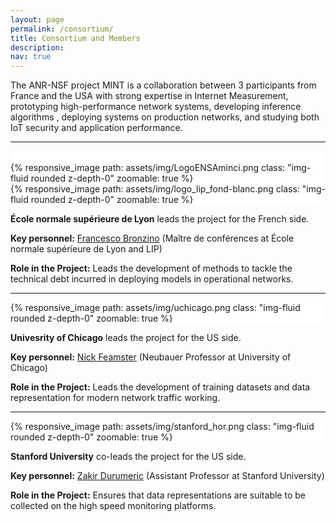 ```yaml
---
layout: page
permalink: /consortium/
title: Consortium and Members
description: 
nav: true
---
```



The ANR-NSF project MINT is a collaboration between 3 participants from France and the USA with strong expertise in Internet Measurement, prototyping high-performance network systems, developing inference algorithms , deploying systems on production networks, and studying both IoT security and application performance.

----
<div class="row mt-3 mb-3">
    <div class="col-sm mt-3 mt-md-0" style="background-color: rgb(300, 300, 300); vertical-align:middle;padding-top: 18px;">
        {% responsive_image path: assets/img/LogoENSAminci.png class: "img-fluid rounded z-depth-0" zoomable: true %}
    </div>
    <div class="col-sm mt-3 mt-md-0" style="background-color: rgb(300, 300, 300);">
        {% responsive_image path: assets/img/logo_lip_fond-blanc.png class: "img-fluid rounded z-depth-0" zoomable: true %}
    </div>
    <div class="col-sm mt-3 mt-md-0">
    </div>
    <div class="col-sm mt-3 mt-md-0">
    </div>
    <div class="col-sm mt-3 mt-md-0">
    </div>
    <div class="col-sm mt-3 mt-md-0">
    </div>
    <div class="col-sm mt-3 mt-md-0">
    </div>
</div>

__École normale supérieure de Lyon__ leads the project for the French side.

__Key personnel:__ <a href="https://fbronzino.com">Francesco Bronzino</a> (Maître de conférences at École normale supérieure de Lyon and LIP)

__Role in the Project:__ Leads the development of methods to tackle the technical debt incurred in deploying models in operational networks.

----
<div class="row mt-3 mb-3">
    <div class="col-sm mt-3 mt-md-0" style="background-color: rgb(300, 300, 300);">
        {% responsive_image path: assets/img/uchicago.png class: "img-fluid rounded z-depth-0" zoomable: true %}
    </div>
    <div class="col-sm mt-3 mt-md-0">
    </div>
    <div class="col-sm mt-3 mt-md-0">
    </div>
    <div class="col-sm mt-3 mt-md-0">
    </div>
</div>

__Univesrity of Chicago__ leads the project for the US side.

__Key personnel:__ <a href="https://people.cs.uchicago.edu/~feamster/">Nick Feamster</a> (Neubauer Professor at University of Chicago)

__Role in the Project:__ Leads the development of training datasets and data representation for modern network traffic working.

----
<div class="row mt-3 mb-3">
    <div class="col-sm mt-3 mt-md-0" style="background-color: rgb(300, 300, 300);">
        {% responsive_image path: assets/img/stanford_hor.png class: "img-fluid rounded z-depth-0" zoomable: true %}
    </div>
    <div class="col-sm mt-3 mt-md-0">
    </div>
    <div class="col-sm mt-3 mt-md-0">
    </div>
    <div class="col-sm mt-3 mt-md-0">
    </div>
</div>

__Stanford University__ co-leads the project for the US side.

__Key personnel:__ <a href="https://zakird.com">Zakir Durumeric</a> (Assistant Professor at Stanford University)

__Role in the Project:__ Ensures that data representations are suitable to be collected on the high speed monitoring platforms.